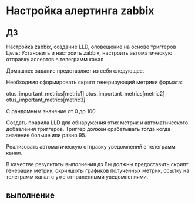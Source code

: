 # Настройка алертинга zabbix

## ДЗ

Настройка zabbix, создание LLD, оповещение на основе триггеров
Цель: Установить и настроить zabbix, настроить автоматическую отправку аллертов в телеграмм канал

Домашнее задание представляет из себя следующее.

Необходимо сформировать скрипт генерирующий метрики формата:

otus_important_metrics[metric1]
otus_important_metrics[metric2]
otus_important_metrics[metric3]

С рандомным значение от 0 до 100

Создать правила LLD для обнаружения этих метрик и автоматического добавления триггеров. Триггер должен срабатывать тогда когда значение больше или равно 95.

Реализовать автоматическую отправку уведомлений в телеграмм канал.

В качестве результаты выполнения дз Вы должны предоставить скрипт генерации метрик, скриншоты графиков полученных метрик, ссылку на телеграмм канал с уже отпраленными уведомлениями.

## выполнение

